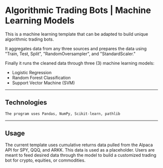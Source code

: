 # Algorithmic Trading Bots | Machine Learning Models

This is a machine learning template that can be adapted to build unique algorithmic trading bots. 

It aggregates data from any three sources and prepares the data using "Train, Test, Split", "RandomOversampler", and "StandardScaler." 

Finally it runs the cleaned data through three (3) machine learning models:

* Logistic Regression
* Random Forest Classification
* Support Vector Machine (SVM)


---

## Technologies

```python
The program uses Pandas, NumPy, Scikit-learn, pathlib 
```

---

## Usage

The current template uses cumulative returns data pulled from the Alpaca API for SPY, QQQ, and ARKK. This data is used as a placeholder. Users are meant to feed desired data through the model to build a customized trading bot for crypto, equities, or commodities.
